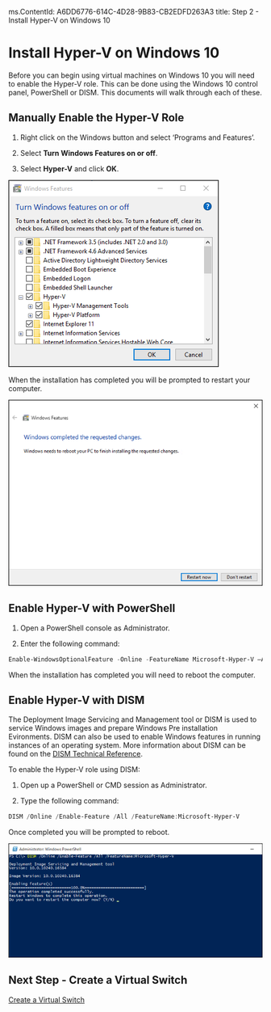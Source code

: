 ms.ContentId: A6DD6776-614C-4D28-9B83-CB2EDFD263A3
title: Step 2 - Install Hyper-V on Windows 10

# Install Hyper-V on Windows 10

Before you can begin using virtual machines on Windows 10 you will need to enable the Hyper-V role. This can be done using the Windows 10 control panel, PowerShell or DISM. This documents will walk through each of these.

## Manually Enable the Hyper-V Role

1. Right click on the Windows button and select ‘Programs and Features’.

2. Select **Turn Windows Features on or off**.

3. Select **Hyper-V** and click **OK**.  

![](media/enable_role_upd.png)

When the installation has completed you will be prompted to restart your computer.

![](media/restart_upd.png)

## Enable Hyper-V with PowerShell

1. Open a PowerShell console as Administrator.

2. Enter the following command:

```powershell
Enable-WindowsOptionalFeature -Online -FeatureName Microsoft-Hyper-V –All
```
When the installation has completed you will need to reboot the computer.

## Enable Hyper-V with DISM

The Deployment Image Servicing and Management tool or DISM is used to service Windows images and prepare Windows Pre installation Evironments. DISM can also be used to enable Windows features in running instances of an operating system. More information about DISM can be found on the [DISM Technical Reference](https://technet.microsoft.com/en-us/library/hh824821.aspx).

To enable the Hyper-V role using DISM:

1. Open up a PowerShell or CMD session as Administrator.

2. Type the following command:

```powershell
DISM /Online /Enable-Feature /All /FeatureName:Microsoft-Hyper-V
```

Once completed you will be prompted to reboot.

![](media/dism_upd.png)


## Next Step - Create a Virtual Switch
[Create a Virtual Switch](walkthrough_virtual_switch.md) 
